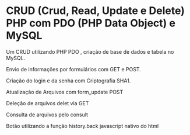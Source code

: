 # CRUD (Crud, Read, Update e Delete) PHP com PDO (PHP Data Object) e MySQL
<p>Um CRUD utilizando PHP PDO , criação de base de dados e tabela no MySQL.</p>
<p>Envio de informações por formulários com GET e POST.</p>
<p>Criação do login e da senha com Criptografia SHA1.</p>
<p>Atualização de Arquivos com form_update POST</p>
<p>Deleção de arquivos delet via GET</p>
<p>Consulta de arquivos pelo consult</p>
<p>Botão utilizando a função history.back javascript nativo do html<p/>
